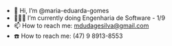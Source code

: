 - 👋 Hi, I’m @maria-eduarda-gomes
- 👩🏽‍🎓 I’m currently doing Engenharia de Software - 1/9
- 📫 How to reach me: mdudagesilva@gmail.com
- ☎️ How to reach me: (47) 9 8913-8553

<!---
maria-eduarda-gomes/maria-eduarda-gomes is a ✨ special ✨ repository because its `README.md` (this file) appears on your GitHub profile.
You can click the Preview link to take a look at your changes.
--->
